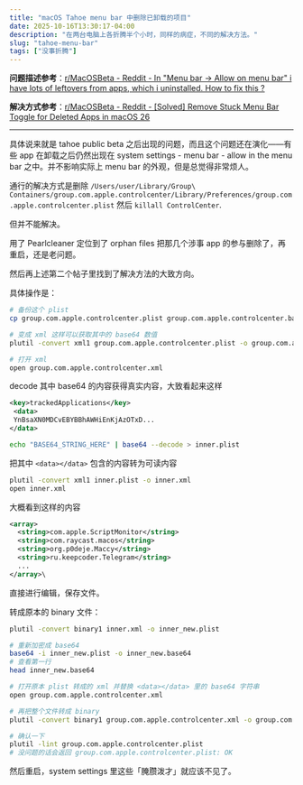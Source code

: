```yaml
---
title: "macOS Tahoe menu bar 中删除已卸载的项目"
date: 2025-10-16T13:30:17-04:00
description: "在两台电脑上各折腾半个小时，同样的病症，不同的解决方法。"
slug: "tahoe-menu-bar"
tags: ["没事折腾"]
---
```


**问题描述参考**：[r/MacOSBeta - Reddit - In "Menu bar -> Allow on menu bar" i have lots of leftovers from apps, which i uninstalled. How to fix this ?](https://www.reddit.com/r/MacOSBeta/comments/1lq8cfu/in_menu_bar_allow_on_menu_bar_i_have_lots_of/)

**解决方式参考**：[r/MacOSBeta - Reddit - [Solved] Remove Stuck Menu Bar Toggle for Deleted Apps in macOS 26](https://www.reddit.com/r/MacOSBeta/comments/1msevnd/solved_remove_stuck_menu_bar_toggle_for_deleted/)

***

具体说来就是 tahoe public beta 之后出现的问题，而且这个问题还在演化——有些 app 在卸载之后仍然出现在 system settings - menu bar - allow in the menu bar 之中。并不影响实际上 menu bar 的外观，但是总觉得非常烦人。

通行的解决方式是删除 `/Users/user/Library/Group\ Containers/group.com.apple.controlcenter/Library/Preferences/group.com.apple.controlcenter.plist` 然后 `killall ControlCenter`.

但并不能解决。

用了 Pearlcleaner 定位到了 orphan files 把那几个涉事 app 的参与删除了，再重启，还是老问题。

然后再上述第二个帖子里找到了解决方法的大致方向。

具体操作是：

```bash
# 备份这个 plist
cp group.com.apple.controlcenter.plist group.com.apple.controlcenter.backup.plist

# 变成 xml 这样可以获取其中的 base64 数值
plutil -convert xml1 group.com.apple.controlcenter.plist -o group.com.apple.controlcenter.xml

# 打开 xml
open group.com.apple.controlcenter.xml
```

decode 其中 base64 的内容获得真实内容，大致看起来这样

```xml
<key>trackedApplications</key>
 <data>
 YnBsaXN0MDCvEBYBBhAWHiEnKjAzOTxD...
</data>
```

```bash
echo "BASE64_STRING_HERE" | base64 --decode > inner.plist
```

把其中 `<data></data>` 包含的内容转为可读内容

```bash
plutil -convert xml1 inner.plist -o inner.xml
open inner.xml
```

大概看到这样的内容

```xml
<array>
  <string>com.apple.ScriptMonitor</string>
  <string>com.raycast.macos</string>
  <string>org.p0deje.Maccy</string>
  <string>ru.keepcoder.Telegram</string>
  ...
</array>\
```

直接进行编辑，保存文件。

转成原本的 binary 文件：

```bash
plutil -convert binary1 inner.xml -o inner_new.plist

# 重新加密成 base64
base64 -i inner_new.plist -o inner_new.base64
# 查看第一行
head inner_new.base64

# 打开原本 plist 转成的 xml 并替换 <data></data> 里的 base64 字符串
open group.com.apple.controlcenter.xml

# 再把整个文件转成 binary
plutil -convert binary1 group.com.apple.controlcenter.xml -o group.com.apple.controlcenter.plist

# 确认一下
plutil -lint group.com.apple.controlcenter.plist
# 没问题的话会返回 group.com.apple.controlcenter.plist: OK
```

然后重启，system settings 里这些「腌臜泼才」就应该不见了。

